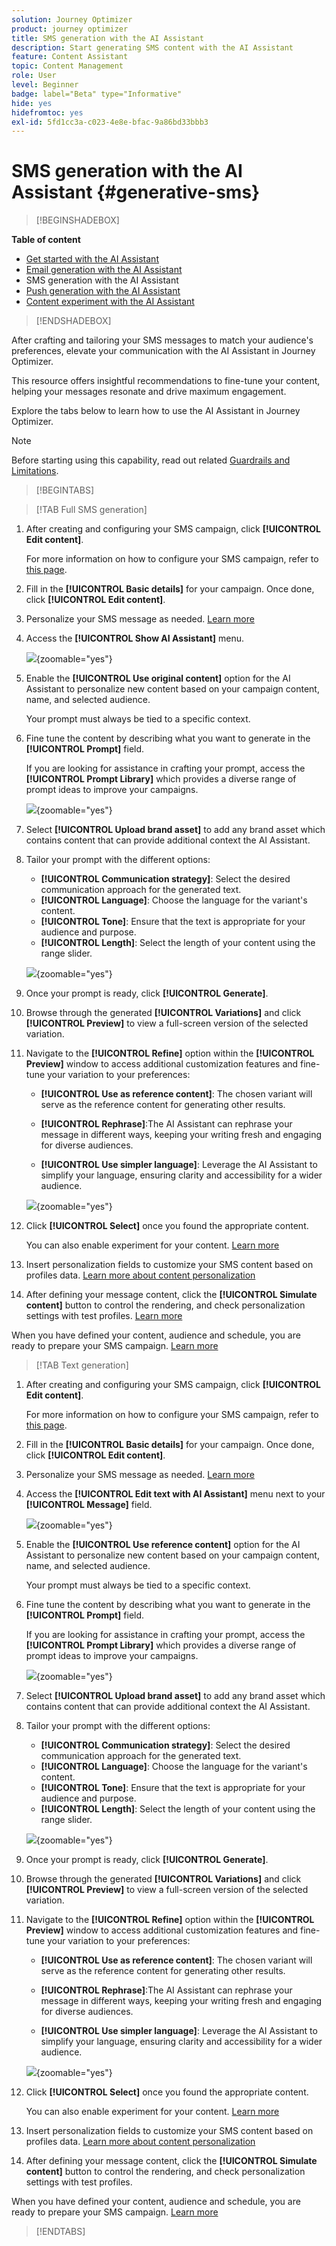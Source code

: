 ```yaml
---
solution: Journey Optimizer
product: journey optimizer
title: SMS generation with the AI Assistant
description: Start generating SMS content with the AI Assistant
feature: Content Assistant
topic: Content Management
role: User
level: Beginner
badge: label="Beta" type="Informative"
hide: yes
hidefromtoc: yes
exl-id: 5fd1cc3a-c023-4e8e-bfac-9a86bd33bbb3
---
```

# SMS generation with the AI Assistant {#generative-sms}

>[!BEGINSHADEBOX]

**Table of content**

* [Get started with the AI Assistant](gs-generative.md)
* [Email generation with the AI Assistant](generative-email.md)
* SMS generation with the AI Assistant
* [Push generation with the AI Assistant](generative-push.md)
* [Content experiment with the AI Assistant](generative-experimentation.md)

>[!ENDSHADEBOX]

After crafting and tailoring your SMS messages to match your audience's preferences, elevate your communication with the AI Assistant in Journey Optimizer.

This resource offers insightful recommendations to fine-tune your content, helping your messages resonate and drive maximum engagement.

Explore the tabs below to learn how to use the AI Assistant in Journey Optimizer.

>[!NOTE]
>
>Before starting using this capability, read out related [Guardrails and Limitations](gs-generative.md#generative-guardrails).

>[!BEGINTABS]

>[!TAB Full SMS generation]

1. After creating and configuring your SMS campaign, click **[!UICONTROL Edit content]**.

    For more information on how to configure your SMS campaign, refer to [this page](../sms/create-sms.md).

1. Fill in the **[!UICONTROL Basic details]** for your campaign. Once done, click **[!UICONTROL Edit content]**.

1. Personalize your SMS message as needed. [Learn more](../sms/create-sms.md)

1. Access the **[!UICONTROL Show AI Assistant]** menu.

    ![](assets/sms-genai-1.png){zoomable="yes"}

1. Enable the **[!UICONTROL Use original content]** option for the AI Assistant to personalize new content based on your campaign content, name, and selected audience.

    Your prompt must always be tied to a specific context.

1. Fine tune the content by describing what you want to generate in the **[!UICONTROL Prompt]** field. 

    If you are looking for assistance in crafting your prompt, access the **[!UICONTROL Prompt Library]** which provides a diverse range of prompt ideas to improve your campaigns.

    ![](assets/sms-genai-2.png){zoomable="yes"}

1. Select **[!UICONTROL Upload brand asset]** to add any brand asset which contains content that can provide additional context the AI Assistant.

1. Tailor your prompt with the different options:

    * **[!UICONTROL Communication strategy]**: Select the desired communication approach for the generated text.
    * **[!UICONTROL Language]**: Choose the language for the variant's content.
    * **[!UICONTROL Tone]**: Ensure that the text is appropriate for your audience and purpose.
    * **[!UICONTROL Length]**: Select the length of your content using the range slider. 

    ![](assets/sms-genai-3.png){zoomable="yes"}  

1. Once your prompt is ready, click **[!UICONTROL Generate]**.

1. Browse through the generated **[!UICONTROL Variations]** and click **[!UICONTROL Preview]** to view a full-screen version of the selected variation.

1. Navigate to the **[!UICONTROL Refine]** option within the **[!UICONTROL Preview]** window to access additional customization features and fine-tune your variation to your preferences:

    * **[!UICONTROL Use as reference content]**: The chosen variant will serve as the reference content for generating other results.

    * **[!UICONTROL Rephrase]**:The AI Assistant can rephrase your message in different ways, keeping your writing fresh and engaging for diverse audiences.

    * **[!UICONTROL Use simpler language]**: Leverage the AI Assistant to simplify your language, ensuring clarity and accessibility for a wider audience.

    ![](assets/sms-genai-4.png){zoomable="yes"}  

1. Click **[!UICONTROL Select]** once you found the appropriate content.

    You can also enable experiment for your content. [Learn more](generative-experimentation.md)

1. Insert personalization fields to customize your SMS content based on profiles data. [Learn more about content personalization](../personalization/personalize.md)

1. After defining your message content, click the **[!UICONTROL Simulate content]** button to control the rendering, and check personalization settings with test profiles. [Learn more](../personalization/personalize.md)

When you have defined your content, audience and schedule, you are ready to prepare your SMS campaign. [Learn more](../campaigns/review-activate-campaign.md)

>[!TAB Text generation]

1. After creating and configuring your SMS campaign, click **[!UICONTROL Edit content]**.

    For more information on how to configure your SMS campaign, refer to [this page](../sms/create-sms.md).

1. Fill in the **[!UICONTROL Basic details]** for your campaign. Once done, click **[!UICONTROL Edit content]**.

1. Personalize your SMS message as needed. [Learn more](../sms/create-sms.md)

1. Access the **[!UICONTROL Edit text with AI Assistant]** menu next to your **[!UICONTROL Message]** field.

    ![](assets/sms-text-genai-1.png){zoomable="yes"}

1. Enable the **[!UICONTROL Use reference content]** option for the AI Assistant to personalize new content based on your campaign content, name, and selected audience.

    Your prompt must always be tied to a specific context.

1. Fine tune the content by describing what you want to generate in the **[!UICONTROL Prompt]** field. 

    If you are looking for assistance in crafting your prompt, access the **[!UICONTROL Prompt Library]** which provides a diverse range of prompt ideas to improve your campaigns.

    ![](assets/sms-text-genai-1.png){zoomable="yes"}

1. Select **[!UICONTROL Upload brand asset]** to add any brand asset which contains content that can provide additional context the AI Assistant.

1. Tailor your prompt with the different options:

    * **[!UICONTROL Communication strategy]**: Select the desired communication approach for the generated text.
    * **[!UICONTROL Language]**: Choose the language for the variant's content.
    * **[!UICONTROL Tone]**: Ensure that the text is appropriate for your audience and purpose.
    * **[!UICONTROL Length]**: Select the length of your content using the range slider. 

    ![](assets/sms-text-genai-3.png){zoomable="yes"}  

1. Once your prompt is ready, click **[!UICONTROL Generate]**.

1. Browse through the generated **[!UICONTROL Variations]** and click **[!UICONTROL Preview]** to view a full-screen version of the selected variation.

1. Navigate to the **[!UICONTROL Refine]** option within the **[!UICONTROL Preview]** window to access additional customization features and fine-tune your variation to your preferences:

    * **[!UICONTROL Use as reference content]**: The chosen variant will serve as the reference content for generating other results.

    * **[!UICONTROL Rephrase]**:The AI Assistant can rephrase your message in different ways, keeping your writing fresh and engaging for diverse audiences.

    * **[!UICONTROL Use simpler language]**: Leverage the AI Assistant to simplify your language, ensuring clarity and accessibility for a wider audience.

    ![](assets/sms-text-genai-4.png){zoomable="yes"}  

1. Click **[!UICONTROL Select]** once you found the appropriate content.

    You can also enable experiment for your content. [Learn more](generative-experimentation.md)

1. Insert personalization fields to customize your SMS content based on profiles data. [Learn more about content personalization](../personalization/personalize.md)

1. After defining your message content, click the **[!UICONTROL Simulate content]** button to control the rendering, and check personalization settings with test profiles.

When you have defined your content, audience and schedule, you are ready to prepare your SMS campaign. [Learn more](../campaigns/review-activate-campaign.md)

>[!ENDTABS]
